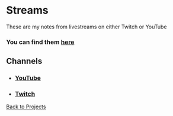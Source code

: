 # Streams

These are my notes from livestreams on either Twitch or YouTube

### You can find them [here](%WEBPATH%/projects/streams/logs/)

## Channels
 - ### [YouTube](https://www.youtube.com/@agentdid127)
 - ### [Twitch](https://twitch.tv/agentdid127)

[Back to Projects](%WEBPATH%/projects/)
